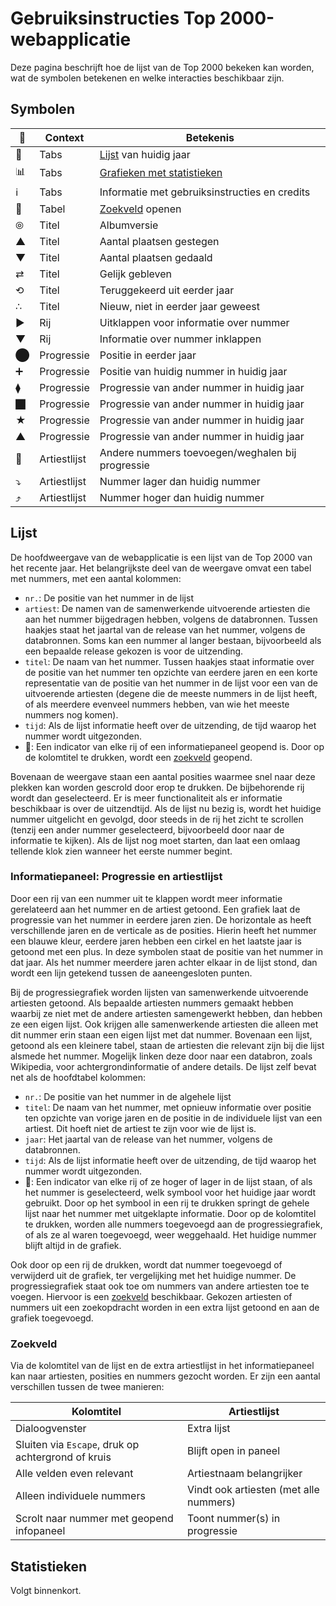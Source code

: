 # Gebruiksinstructies Top 2000-webapplicatie

Deze pagina beschrijft hoe de lijst van de Top 2000 bekeken kan worden, wat de 
symbolen betekenen en welke interacties beschikbaar zijn.

## Symbolen

| &#x1f523; | Context    | Betekenis                    |
| --------- | ---------- | ---------------------------- |
| &#x1f534; | Tabs       | [Lijst](#lijst) van huidig jaar |
| &#x1f4ca; | Tabs       | [Grafieken met statistieken](#statistieken) |
| &#x2139;&#xfe0f; | Tabs | Informatie met gebruiksinstructies en credits |
| &#x1f50e; | Tabel      | [Zoekveld](#zoekveld) openen |
| &#x29be;  | Titel      | Albumversie                  |
| &#x25b2;  | Titel      | Aantal plaatsen gestegen     |
| &#x25bc;  | Titel      | Aantal plaatsen gedaald      |
| &#x21c4;  | Titel      | Gelijk gebleven              |
| &#x27f2;  | Titel      | Teruggekeerd uit eerder jaar |
| &#x2234;  | Titel      | Nieuw, niet in eerder jaar geweest |
| &#x25b6;  | Rij        | Uitklappen voor informatie over nummer |
| &#x25bc;  | Rij        | Informatie over nummer inklappen |
| &#x2b24;  | Progressie | Positie in eerder jaar       |
| &#x2795;&#xfe0e; | Progressie | Positie van huidig nummer in huidig jaar |
| &#x29eb;  | Progressie | Progressie van ander nummer in huidig jaar |
| &#x2b1b;&#xfe0e; | Progressie | Progressie van ander nummer in huidig jaar |
| &#x2605;  | Progressie | Progressie van ander nummer in huidig jaar |
| &#x25b2;&#xfe0e; | Progressie | Progressie van ander nummer in huidig jaar |
| &#x1f501; | Artiestlijst | Andere nummers toevoegen/weghalen bij progressie |
| &#x2935;&#xfe0f; | Artiestlijst | Nummer lager dan huidig nummer |
| &#x2934;&#xfe0f; | Artiestlijst | Nummer hoger dan huidig nummer |

## Lijst

De hoofdweergave van de webapplicatie is een lijst van de Top 2000 van het 
recente jaar. Het belangrijkste deel van de weergave omvat een tabel met 
nummers, met een aantal kolommen:

- `nr.`: De positie van het nummer in de lijst
- `artiest`: De namen van de samenwerkende uitvoerende artiesten die aan het 
  nummer bijgedragen hebben, volgens de databronnen. Tussen haakjes staat het 
  jaartal van de release van het nummer, volgens de databronnen. Soms kan een 
  nummer al langer bestaan, bijvoorbeeld als een bepaalde release gekozen is 
  voor de uitzending.
- `titel`: De naam van het nummer. Tussen haakjes staat informatie over de 
  positie van het nummer ten opzichte van eerdere jaren en een korte 
  representatie van de positie van het nummer in de lijst voor een van de 
  uitvoerende artiesten (degene die de meeste nummers in de lijst heeft, of als 
  meerdere evenveel nummers hebben, van wie het meeste nummers nog komen).
- `tijd`: Als de lijst informatie heeft over de uitzending, de tijd waarop het 
  nummer wordt uitgezonden.
- &#x1f50e;: Een indicator van elke rij of een informatiepaneel geopend is. 
  Door op de kolomtitel te drukken, wordt een [zoekveld](#zoekveld) geopend.

Bovenaan de weergave staan een aantal posities waarmee snel naar deze plekken 
kan worden gescrold door erop te drukken. De bijbehorende rij wordt dan 
geselecteerd. Er is meer functionaliteit als er informatie beschikbaar is over 
de uitzendtijd. Als de lijst nu bezig is, wordt het huidige nummer uitgelicht 
en gevolgd, door steeds in de rij het zicht te scrollen (tenzij een ander 
nummer geselecteerd, bijvoorbeeld door naar de informatie te kijken). Als de 
lijst nog moet starten, dan laat een omlaag tellende klok zien wanneer het 
eerste nummer begint.

### Informatiepaneel: Progressie en artiestlijst

Door een rij van een nummer uit te klappen wordt meer informatie gerelateerd 
aan het nummer en de artiest getoond. Een grafiek laat de progressie van het 
nummer in eerdere jaren zien. De horizontale as heeft verschillende jaren en de 
verticale as de posities. Hierin heeft het nummer een blauwe kleur, eerdere 
jaren hebben een cirkel en het laatste jaar is getoond met een plus. In deze 
symbolen staat de positie van het nummer in dat jaar. Als het nummer meerdere 
jaren achter elkaar in de lijst stond, dan wordt een lijn getekend tussen de 
aaneengesloten punten.

Bij de progressiegrafiek worden lijsten van samenwerkende uitvoerende artiesten 
getoond. Als bepaalde artiesten nummers gemaakt hebben waarbij ze niet met de 
andere artiesten samengewerkt hebben, dan hebben ze een eigen lijst. Ook 
krijgen alle samenwerkende artiesten die alleen met dit nummer erin staan een 
eigen lijst met dat nummer. Bovenaan een lijst, getoond als een kleinere tabel, 
staan de artiesten die relevant zijn bij die lijst alsmede het nummer. Mogelijk 
linken deze door naar een databron, zoals Wikipedia, voor achtergrondinformatie 
of andere details. De lijst zelf bevat net als de hoofdtabel kolommen:

- `nr.`: De positie van het nummer in de algehele lijst
- `titel`: De naam van het nummer, met opnieuw informatie over positie ten 
  opzichte van vorige jaren en de positie in de individuele lijst van een 
  artiest. Dit hoeft niet de artiest te zijn voor wie de lijst is.
- `jaar`: Het jaartal van de release van het nummer, volgens de databronnen.
- `tijd`: Als de lijst informatie heeft over de uitzending, de tijd waarop het 
  nummer wordt uitgezonden.
- &#x1f501;: Een indicator van elke rij of ze hoger of lager in de lijst staan, 
  of als het nummer is geselecteerd, welk symbool voor het huidige jaar wordt 
  gebruikt. Door op het symbool in een rij te drukken springt de gehele lijst 
  naar het nummer met uitgeklapte informatie. Door op de kolomtitel te drukken, 
  worden alle nummers toegevoegd aan de progressiegrafiek, of als ze al waren 
  toegevoegd, weer weggehaald. Het huidige nummer blijft altijd in de grafiek.

Ook door op een rij de drukken, wordt dat nummer toegevoegd of verwijderd uit 
de grafiek, ter vergelijking met het huidige nummer. De progressiegrafiek staat 
ook toe om nummers van andere artiesten toe te voegen. Hiervoor is een 
[zoekveld](#zoekveld) beschikbaar. Gekozen artiesten of nummers uit een 
zoekopdracht worden in een extra lijst getoond en aan de grafiek toegevoegd.

### Zoekveld

Via de kolomtitel van de lijst en de extra artiestlijst in het informatiepaneel 
kan naar artiesten, posities en nummers gezocht worden. Er zijn een aantal 
verschillen tussen de twee manieren:

| Kolomtitel     | Artiestlijst |
| -------------- | ------------ |
| Dialoogvenster | Extra lijst  |
| Sluiten via `Escape`, druk op achtergrond of kruis | Blijft open in paneel |
| Alle velden even relevant | Artiestnaam belangrijker |
| Alleen individuele nummers | Vindt ook artiesten (met alle nummers) |
| Scrolt naar nummer met geopend infopaneel | Toont  nummer(s) in progressie |

## Statistieken

Volgt binnenkort.
